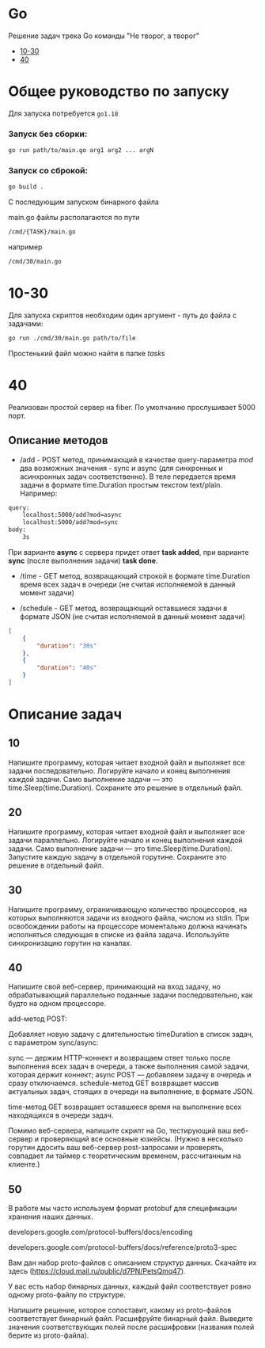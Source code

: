 # Go

Решение задач трека Go команды "Не творог, а творог"

- [10-30](#10-30)
- [40](#40)


# Общее руководство по запуску
Для запуска потребуется `go1.18`

### Запуск без сборки:
```bash
go run path/to/main.go arg1 arg2 ... argN
```

### Запуск со сброкой:
```bash
go build .
```
C последующим запуском бинарного файла

main.go файлы располагаются по пути 
```bash
/cmd/{TASK}/main.go
```
например 
```bash
/cmd/30/main.go
```

# 10-30
Для запуска скриптов необходим один аргумент - путь до файла с задачами:
```bash
go run ./cmd/30/main.go path/to/file
```
Простенький файл можно найти в папке *tasks*

# 40
Реализован простой сервер на fiber. По умолчанию прослушивает 5000 порт.

## Описание методов

- /add - POST метод, принимающий в качестве query-параметра *mod* два возможных значения - sync и async (для синхронных и асинхронных задач соответственно). В теле передается время задачи в формате time.Duration простым текстом text/plain. Например:
```bash
query:
    localhost:5000/add?mod=async
    localhost:5000/add?mod=sync
body:
    3s
```
При варианте **async** с сервера придет ответ **task added**, при варианте **sync** (после выполнения задачи) **task done**.

- /time - GET метод, возвращающий строкой в формате time.Duration время всех задач в очереди (не считая исполняемой в данный момент задачи)

- /schedule - GET метод, возвращающий оставшиеся задачи в формате JSON (не считая исполняемой в данный момент задачи)

```json
[
    {
        "duration": "30s"
    },
    {
        "duration": "40s"
    }
]
```

# Описание задач

## 10
Напишите программу, которая читает входной файл и выполняет все задачи последовательно. Логируйте начало и конец выполнения каждой задачи. Само выполнение задачи — это time.Sleep(time.Duration). Сохраните это решение в отдельный файл.

## 20
Напишите программу, которая читает входной файл и выполняет все задачи параллельно. Логируйте начало и конец выполнения каждой задачи. Само выполнение задачи — это time.Sleep(time.Duration). Запустите каждую задачу в отдельной горутине. Сохраните это решение в отдельный файл.

## 30
Напишите программу, ограничивающую количество процессоров, на которых выполняются задачи из входного файла, числом из stdin. При освобождении работы на процессоре моментально должна начинать исполняться следующая в списке из файла задача. Используйте синхронизацию горутин на каналах.

## 40
Напишите свой веб-сервер, принимающий на вход задачу, но обрабатывающий параллельно поданные задачи последовательно, как будто на одном процессоре.

add-метод POST:

Добавляет новую задачу с длительностью timeDuration в список задач, с параметром sync/async:

sync — держим HTTP-коннект и возвращаем ответ только после выполнения всех задач в очереди, а также выполнения самой задачи, которая держит коннект;
async POST — добавляем задачу в очередь и сразу отключаемся.
schedule-метод GET возвращает массив актуальных задач, стоящих в очереди на выполнение, в формате JSON.

time-метод GET возвращает оставшееся время на выполнение всех находящихся в очереди задач.

Помимо веб-сервера, напишите скрипт на Go, тестирующий ваш веб-сервер и проверяющий все основные юзкейсы. (Нужно в несколько горутин ддосить ваш веб-сервер post-запросами и проверять, совпадает ли таймер с теоретическим временем, рассчитанным на клиенте.)

## 50
В работе мы часто используем формат protobuf для спецификации хранения наших данных.

developers.google.com/protocol-buffers/docs/encoding

developers.google.com/protocol-buffers/docs/reference/proto3-spec

Вам дан набор proto-файлов с описанием структур данных. Скачайте их здесь (https://cloud.mail.ru/public/d7PN/PetsQmq47).

У вас есть набор бинарных данных, каждый файл соответствует ровно одному proto-файлу по структуре.

Напишите решение, которое сопоставит, какому из proto-файлов соответствует бинарный файл. Расшифруйте бинарный файл. Выведите значения соответствующих полей после расшифровки (названия полей берите из proto-файла).
